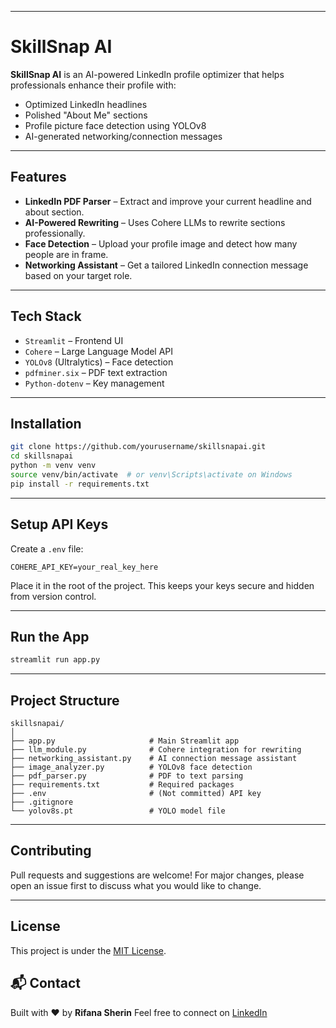 
---
# SkillSnap AI

**SkillSnap AI** is an AI-powered LinkedIn profile optimizer that helps professionals enhance their profile with:
- Optimized LinkedIn headlines
- Polished "About Me" sections
- Profile picture face detection using YOLOv8
- AI-generated networking/connection messages

---

## Features

- **LinkedIn PDF Parser** – Extract and improve your current headline and about section.
- **AI-Powered Rewriting** – Uses Cohere LLMs to rewrite sections professionally.
- **Face Detection** – Upload your profile image and detect how many people are in frame.
- **Networking Assistant** – Get a tailored LinkedIn connection message based on your target role.

---

## Tech Stack

- `Streamlit` – Frontend UI
- `Cohere` – Large Language Model API
- `YOLOv8` (Ultralytics) – Face detection
- `pdfminer.six` – PDF text extraction
- `Python-dotenv` – Key management

---

## Installation

```bash
git clone https://github.com/yourusername/skillsnapai.git
cd skillsnapai
python -m venv venv
source venv/bin/activate  # or venv\Scripts\activate on Windows
pip install -r requirements.txt
````

---

## Setup API Keys

Create a `.env` file:

```env
COHERE_API_KEY=your_real_key_here
```

Place it in the root of the project. This keeps your keys secure and hidden from version control.

---

## Run the App

```bash
streamlit run app.py
```

---

## Project Structure

```
skillsnapai/
│
├── app.py                     # Main Streamlit app
├── llm_module.py              # Cohere integration for rewriting
├── networking_assistant.py    # AI connection message assistant
├── image_analyzer.py          # YOLOv8 face detection
├── pdf_parser.py              # PDF to text parsing
├── requirements.txt           # Required packages
├── .env                       # (Not committed) API key
├── .gitignore
└── yolov8s.pt                 # YOLO model file
```

---

## Contributing

Pull requests and suggestions are welcome! For major changes, please open an issue first to discuss what you would like to change.

---

## License

This project is under the [MIT License](LICENSE).


## 📬 Contact

Built with ❤️ by **Rifana Sherin**
Feel free to connect on [LinkedIn](https://www.linkedin.com/in/rifanasherin)

```
